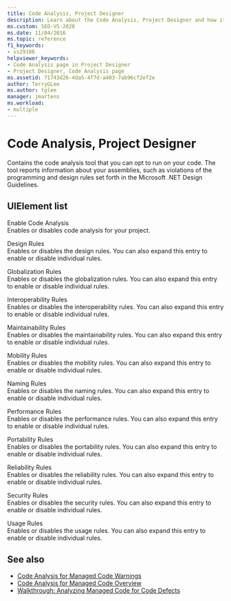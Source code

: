 ```yaml
---
title: Code Analysis, Project Designer
description: Learn about the Code Analysis, Project Designer and how it contains the code analysis tool that you can opt to run on your code.
ms.custom: SEO-VS-2020
ms.date: 11/04/2016
ms.topic: reference
f1_keywords:
- vs29106
helpviewer_keywords:
- Code Analysis page in Project Designer
- Project Designer, Code Analysis page
ms.assetid: 71743d26-4da5-4f7d-a403-7ab96cf2ef2e
author: TerryGLee
ms.author: tglee
manager: jmartens
ms.workload:
- multiple
---
```

# Code Analysis, Project Designer

Contains the code analysis tool that you can opt to run on your code. The tool reports information about your assemblies, such as violations of the programming and design rules set forth in the Microsoft .NET Design Guidelines.

## UIElement list

Enable Code Analysis\
Enables or disables code analysis for your project.

Design Rules\
Enables or disables the design rules. You can also expand this entry to enable or disable individual rules.

Globalization Rules\
Enables or disables the globalization rules. You can also expand this entry to enable or disable individual rules.

Interoperability Rules\
Enables or disables the interoperability rules. You can also expand this entry to enable or disable individual rules.

Maintainability Rules\
Enables or disables the maintainability rules. You can also expand this entry to enable or disable individual rules.

Mobility Rules\
Enables or disables the mobility rules. You can also expand this entry to enable or disable individual rules.

Naming Rules\
Enables or disables the naming rules. You can also expand this entry to enable or disable individual rules.

Performance Rules\
Enables or disables the performance rules. You can also expand this entry to enable or disable individual rules.

Portability Rules\
Enables or disables the portability rules. You can also expand this entry to enable or disable individual rules.

Reliability Rules\
Enables or disables the reliability rules. You can also expand this entry to enable or disable individual rules.

Security Rules\
Enables or disables the security rules. You can also expand this entry to enable or disable individual rules.

Usage Rules\
Enables or disables the usage rules. You can also expand this entry to enable or disable individual rules.

## See also

- [Code Analysis for Managed Code Warnings](/dotnet/fundamentals/code-analysis/quality-rules/index)
- [Code Analysis for Managed Code Overview](../../code-quality/code-analysis-for-managed-code-overview.md)
- [Walkthrough: Analyzing Managed Code for Code Defects](../../code-quality/walkthrough-analyzing-managed-code-for-code-defects.md)
